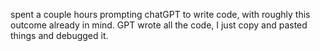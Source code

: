 spent a couple hours prompting chatGPT to write code, with roughly this outcome already in mind. GPT wrote all the code, I just copy and pasted things and debugged it.
